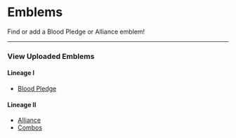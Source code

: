 Emblems
=======

Find or add a Blood Pledge or Alliance emblem!

***

### View Uploaded Emblems
#### Lineage I
* [Blood Pledge](bp.md)

#### Lineage II 
* [Alliance](alliance.md)
* [Combos](combo.md)
